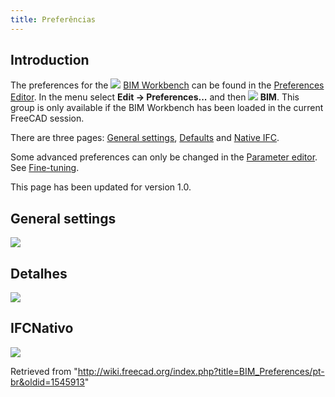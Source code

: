 ```yaml
---
title: Preferências
---
```

## Introduction

The preferences for the ![](/images/Workbench_BIM.svg) [BIM Workbench](/BIM_Workbench "BIM Workbench") can be found in the [Preferences Editor](/Preferences_Editor "Preferences Editor"). In the menu select **Edit → Preferences...** and then **![](/images/Workbench_BIM.svg) BIM**. This group is only available if the BIM Workbench has been loaded in the current FreeCAD session.

There are three pages: [General settings](#General_settings), [Defaults](#Defaults) and [Native IFC](#Native_IFC).

Some advanced preferences can only be changed in the [Parameter editor](/Std_DlgParameter "Std DlgParameter"). See [Fine-tuning](/Fine-tuning#BIM_Workbench "Fine-tuning").

This page has been updated for version 1.0.

## General settings

![](/images/Preferences_BIM_Page_General_settings.png)

## Detalhes

![](/images/Preferences_BIM_Page_Defaults.png)

## IFCNativo

![](/images/Preferences_BIM_Page_NativeIFC.png)

Retrieved from "<http://wiki.freecad.org/index.php?title=BIM_Preferences/pt-br&oldid=1545913>"
